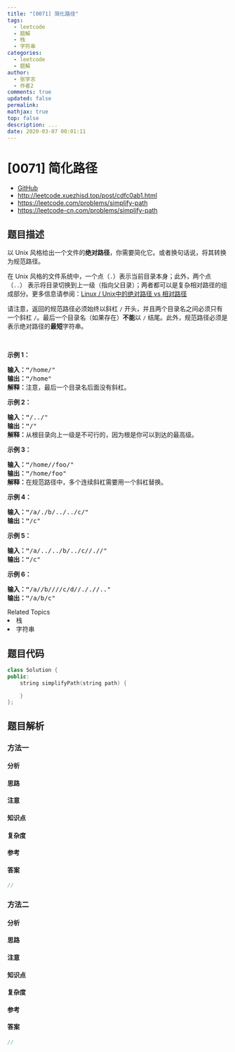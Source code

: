 ```yaml
---
title: "[0071] 简化路径"
tags:
  - leetcode
  - 题解
  - 栈
  - 字符串
categories:
  - leetcode
  - 题解
author:
  - 张学志
  - 作者2
comments: true
updated: false
permalink:
mathjax: true
top: false
description: ...
date: 2020-03-07 00:01:11
---
```



# [0071] 简化路径
* [GitHub](https://github.com/algoboy101/LeetCodeCrowdsource/tree/master/_posts/QA/%5B0071%5D%20%E7%AE%80%E5%8C%96%E8%B7%AF%E5%BE%84.md)
* http://leetcode.xuezhisd.top/post/cdfc0ab1.html
* https://leetcode.com/problems/simplify-path
* https://leetcode-cn.com/problems/simplify-path


## 题目描述

<p>以 Unix 风格给出一个文件的<strong>绝对路径</strong>，你需要简化它。或者换句话说，将其转换为规范路径。</p>

<p>在 Unix 风格的文件系统中，一个点（<code>.</code>）表示当前目录本身；此外，两个点 （<code>..</code>）&nbsp;表示将目录切换到上一级（指向父目录）；两者都可以是复杂相对路径的组成部分。更多信息请参阅：<a href="https://blog.csdn.net/u011327334/article/details/50355600" target="_blank">Linux / Unix中的绝对路径 vs 相对路径</a></p>

<p>请注意，返回的规范路径必须始终以斜杠 <code>/</code> 开头，并且两个目录名之间必须只有一个斜杠 <code>/</code>。最后一个目录名（如果存在）<strong>不能</strong>以 <code>/</code> 结尾。此外，规范路径必须是表示绝对路径的<strong>最短</strong>字符串。</p>

<p>&nbsp;</p>

<p><strong>示例 1：</strong></p>

<pre><strong>输入：&quot;</strong>/home/&quot;
<strong>输出：&quot;</strong>/home&quot;
<strong>解释：</strong>注意，最后一个目录名后面没有斜杠。
</pre>

<p><strong>示例 2：</strong></p>

<pre><strong>输入：&quot;</strong>/../&quot;
<strong>输出：&quot;</strong>/&quot;
<strong>解释：</strong>从根目录向上一级是不可行的，因为根是你可以到达的最高级。
</pre>

<p><strong>示例 3：</strong></p>

<pre><strong>输入：&quot;</strong>/home//foo/&quot;
<strong>输出：&quot;</strong>/home/foo&quot;
<strong>解释：</strong>在规范路径中，多个连续斜杠需要用一个斜杠替换。
</pre>

<p><strong>示例 4：</strong></p>

<pre><strong>输入：&quot;</strong>/a/./b/../../c/&quot;
<strong>输出：&quot;</strong>/c&quot;
</pre>

<p><strong>示例 5：</strong></p>

<pre><strong>输入：&quot;</strong>/a/../../b/../c//.//&quot;
<strong>输出：&quot;</strong>/c&quot;
</pre>

<p><strong>示例 6：</strong></p>

<pre><strong>输入：&quot;</strong>/a//b////c/d//././/..&quot;
<strong>输出：&quot;</strong>/a/b/c&quot;</pre>
<div><div>Related Topics</div><div><li>栈</li><li>字符串</li></div></div>


## 题目代码

```cpp
class Solution {
public:
    string simplifyPath(string path) {

    }
};
```


## 题目解析


### 方法一

#### 分析

#### 思路

#### 注意

#### 知识点

#### 复杂度

#### 参考

#### 答案

```cpp
//
```


### 方法二

#### 分析

#### 思路

#### 注意

#### 知识点

#### 复杂度

#### 参考

#### 答案

```cpp
//
```


